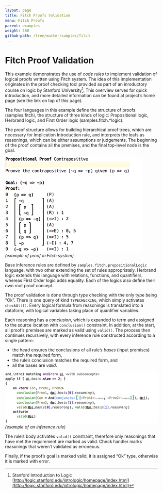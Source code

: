 ```yaml
---
layout: page
title: Fitch Proofs Validation
menu: Fitch Proofs
parent: examples
weight: 560
github-path: /tree/master/samples/fitch
---
```


# Fitch Proof Validation

This example demonstrates the use of *code rules* to implement validation of logical proofs written using Fitch system. The idea of this implementation originates in the proof checking tool provided as part of an inroductory course on logic by Stanford University[^inlog]. This overview serves for quick introduction, and more detailed information can be found at project’s home page (see the link on top of this page).

The four languages in this example define the structure of proofs (samples.fitch), the structure of three kinds of logic: Propositional logic, Herbrand logic, and First Order logic (samples.fitch.*logic).

The proof structure allows for building hierarchical proof trees, which are necessary for Implication Introduction rule, and interprets the leafs as reasonings, which can be either assumptions or judgements. The beginning of the proof contains all the premises, and the final top-level node is the goal.

![](img/ex-logic-contrapositive-450.png)  
_(example of proof in Fitch system)_

Base inference rules are defined by `samples.fitch.propositionalLogic` language, with two other extending the set of rules appropriately. Herbrand logic extends this language with relations, functions, and quantifiers, whereas First Order logic adds equality. Each of the logics also define their own root proof concept.

The proof validation is done through type checking with the only type being “Ok”. There is one query of kind `TYPECHECKING`, which simply activates `checkAll()`. Every logical formula from reasonings is translated into a dataform, with logical variables taking place of quantifier variables.

Each reasoning has a *conclusion*, which is expanded to term and assigned to the source location with `conclusion()` constraint. In addition, at the start, all proof’s premises are marked as valid using `valid()`. The process then continues recursively, with every inference rule constructed according to a single pattern:
- the head ensures the conclusions of all rule’s *bases* (input premises) match the required form,
- the rule’s conclusion matches the required form, and
- all the bases are *valid*.

![](img/ex-logic-andintro-650.png)  
_(example of an inference rule)_

The rule’s body activates `valid()` constraint, therefore only reasonings that have met the requirement are marked as valid. Check handler marks reasonings that weren’t validated as erroneous.

Finally, if the proof’s goal is marked valid, it is assigned “Ok” type, otherwise it is marked with error.


[^inlog]: Stanford Introduction to Logic [http://logic.stanford.edu/intrologic/homepage/index.html](http://logic.stanford.edu/intrologic/homepage/index.html)
